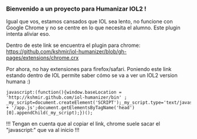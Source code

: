 ### Bienvenido a un proyecto para Humanizar IOL2 !

Igual que vos, estamos cansados que IOL sea lento, no funcione con Google Chrome y no se centre en lo que necesita el alumno.
Este plugin intenta aliviar eso.

Dentro de este link se encuentra el plugin para chrome: https://github.com/kshmir/iol-humanizer/blob/gh-pages/extensions/chrome.crx


Por ahora, no hay extensiones para firefox/safari. Poniendo este link estando dentro de IOL permite saber cómo se va a ver un IOL2 version humana :)

    javascript:(function(){window.baseLocation = 'http://kshmir.github.com/iol-humanizer/bin' ; _my_script=document.createElement('SCRIPT');_my_script.type='text/javascript';_my_script.src=window.baseLocation + '/app.js';document.getElementsByTagName('head')[0].appendChild(_my_script);})();

!!! Tengan en cuenta que al copiar el link, chrome suele sacar el "javascript:" que va al inicio !!!